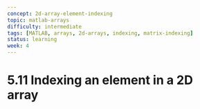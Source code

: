 ```yaml
---
concept: 2d-array-element-indexing
topic: matlab-arrays
difficulty: intermediate
tags: [MATLAB, arrays, 2d-arrays, indexing, matrix-indexing]
status: learning
week: 4
---
```


# 5.11 Indexing an element in a 2D array
